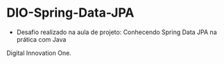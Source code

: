 # DIO-Spring-Data-JPA

- Desafio realizado na aula de projeto: Conhecendo Spring Data JPA na prática com Java

Digital Innovation One.
